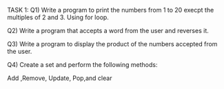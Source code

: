 TASK 1: 
 Q1)  Write a program to print the numbers from 1 to 20 execpt the multiples of 2 and 3. Using for loop.

 Q2)  Write a program that accepts a word from the user and reverses it.

Q3)  Write a program to display the product of the numbers accepted from the user.

Q4)  Create a set and perform the following methods:

   Add ,Remove, Update, Pop,and clear


